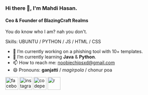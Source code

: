 ### Hi there 👋, I'm Mahdi Hasan.
#### Ceo & Founder of BlazingCraft Realms
You do know who I am? nah you don't.

Skills: UBUNTU / PYTHON / JS / HTML / CSS

- 🔭 I’m currently working on a phishing tool with 10+ templates. 
- 🌱 I’m currently learning **Java** & **Python**. 
- 📫 How to reach me: noobiechipsxd@gmail.com 
- 😄 Pronouns: **ganjatti** / *magirpola* / chonur poa 


[<img src='https://cdn.jsdelivr.net/npm/simple-icons@3.0.1/icons/facebook.svg' alt='facebook' height='40'>](https://www.facebook.com/mxhdi.hxsn)  [<img src='https://cdn.jsdelivr.net/npm/simple-icons@3.0.1/icons/instagram.svg' alt='instagram' height='40'>](https://www.instagram.com/mxhdi_hxsn/)  [<img src='https://cdn.jsdelivr.net/npm/simple-icons@3.0.1/icons/codepen.svg' alt='codepen' height='40'>](https://codepen.io/MxhdiHxsn)  [<img src='https://vectorseek.com/wp-content/uploads/2023/08/Roblox-Studio-Logo-Vector.svg-.png' alt='r' height='40'>](https://www.roblox.com/users/3854860133/profile)  

